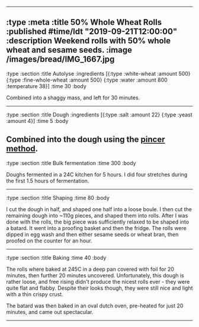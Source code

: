--------------------------------------------------------------------------------
:type :meta
:title 50% Whole Wheat Rolls
:published #time/ldt "2019-09-21T12:00:00"
:description Weekend rolls with 50% whole wheat and sesame seeds.
:image /images/bread/IMG_1667.jpg
--------------------------------------------------------------------------------
:type :section
:title Autolyse
:ingredients
[{:type :white-wheat :amount 500}
 {:type :fine-whole-wheat :amount 500}
 {:type :water :amount 800 :temperature 38}]
:time 30
:body

Combined into a shaggy mass, and left for 30 minutes.

--------------------------------------------------------------------------------
:type :section
:title Dough
:ingredients
[{:type :salt :amount 22}
 {:type :yeast :amount 4}]
:time 5
:body

Combined into the dough using the [pincer
method](https://www.youtube.com/watch?v=HoY7CPw0E1s).
--------------------------------------------------------------------------------
:type :section
:title Bulk fermentation
:time 300
:body

Doughs fermented in a 24C kitchen for 5 hours. I did four stretches during the
first 1.5 hours of fermentation.

--------------------------------------------------------------------------------
:type :section
:title Shaping
:time 80
:body

I cut the dough in half, and shaped one half into a loose boule. I then cut the
remaining dough into ~110g pieces, and shaped them into rolls. After I was done
with the rolls, the big piece was sufficiently relaxed to be shaped into a
batard. It went into a proofing basket and then the fridge. The rolls were
dipped in egg wash and then either sesame seeds or wheat bran, then proofed on
the counter for an hour.

--------------------------------------------------------------------------------
:type :section
:title Baking
:time 40
:body

The rolls where baked at 245C in a deep pan covered with foil for 20 minutes,
then further 20 minutes uncovered. Unfortunately, this dough is rather loose,
and free rising didn't produce the nicest rolls ever - they were quite flat and
flabby. Despite their looks though, they were still nice and light with a thin
crispy crust.

The batard was then baked in an oval dutch oven, pre-heated for just 20 minutes,
and came out spectacular.

--------------------------------------------------------------------------------
